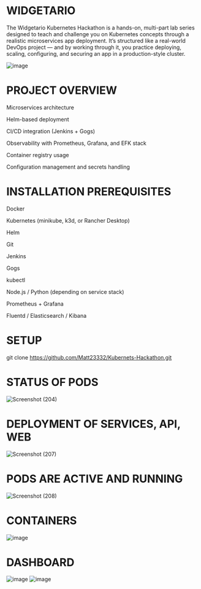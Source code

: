 # WIDGETARIO 
The Widgetario Kubernetes Hackathon is a hands-on, multi-part lab series designed to teach and challenge you on Kubernetes concepts through a realistic microservices app deployment. It’s structured like a real-world DevOps project — and by working through it, you practice deploying, scaling, configuring, and securing an app in a production-style cluster. 

![image](https://github.com/user-attachments/assets/46c865b8-eb1e-47f0-afea-89a48b56536d)

# PROJECT OVERVIEW
Microservices architecture

Helm-based deployment

CI/CD integration (Jenkins + Gogs)

Observability with Prometheus, Grafana, and EFK stack

Container registry usage

Configuration management and secrets handling

# INSTALLATION PREREQUISITES
Docker

Kubernetes (minikube, k3d, or Rancher Desktop)

Helm

Git

Jenkins

Gogs

kubectl

Node.js / Python (depending on service stack)

Prometheus + Grafana

Fluentd / Elasticsearch / Kibana

# SETUP
git clone https://github.com/Matt23332/Kubernets-Hackathon.git

# STATUS OF PODS
![Screenshot (204)](https://github.com/user-attachments/assets/1a35345f-ccec-47cd-ba91-4c52e374b282)

# DEPLOYMENT OF SERVICES, API, WEB 
![Screenshot (207)](https://github.com/user-attachments/assets/3165d761-13a1-42dd-8bd8-aead85f1c089)

# PODS ARE ACTIVE AND RUNNING
![Screenshot (208)](https://github.com/user-attachments/assets/f8e5e7b6-7e17-4df7-bf56-aaf7b7a138f4)

# CONTAINERS
![image](https://github.com/user-attachments/assets/2cbe4ffd-b274-4e1b-861c-608f5297a8cc)

# DASHBOARD
![image](https://github.com/user-attachments/assets/8ce6d224-e1a5-476c-b17a-7235334a8c82)
![image](https://github.com/user-attachments/assets/00512896-8738-4b2c-b96d-b72413413a80)

